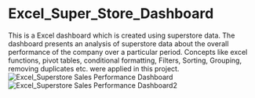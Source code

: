 # Excel_Super_Store_Dashboard
This is a Excel dashboard which is created using superstore data. The dashboard presents an analysis of superstore data about the overall performance of the company over a particular period.  Concepts like excel functions, pivot tables, conditional formatting, Filters, Sorting, Grouping, removing duplicates etc. were applied in this project.![Excel_Superstore Sales Performance Dashboard](https://github.com/hasanahmed88/Excel_Super_Store_Analysis/assets/76925920/878a66d3-52d1-4808-a675-b8bea76a360e)
![Excel_Superstore Sales Performance Dashboard2](https://github.com/hasanahmed88/Excel_Super_Store_Analysis/assets/76925920/5710680f-3e55-402d-8b6b-c843bee846f3)
